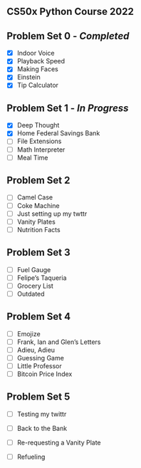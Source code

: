 ## CS50x Python Course 2022

## Problem Set 0 - _Completed_
- [x] Indoor Voice
- [x] Playback Speed
- [x] Making Faces
- [x] Einstein
- [x] Tip Calculator

## Problem Set 1 - _In Progress_
- [x] Deep Thought
- [x] Home Federal Savings Bank
- [ ] File Extensions
- [ ] Math Interpreter
- [ ] Meal Time

## Problem Set 2
- [ ] Camel Case
- [ ] Coke Machine
- [ ] Just setting up my twttr
- [ ] Vanity Plates
- [ ] Nutrition Facts

## Problem Set 3
- [ ] Fuel Gauge
- [ ] Felipe’s Taqueria
- [ ] Grocery List
- [ ] Outdated

## Problem Set 4
- [ ] Emojize
- [ ] Frank, Ian and Glen’s Letters
- [ ] Adieu, Adieu
- [ ] Guessing Game
- [ ] Little Professor
- [ ] Bitcoin Price Index

## Problem Set 5
- [ ] Testing my twittr
- [ ] Back to the Bank
- [ ] Re-requesting a Vanity Plate
- [ ] Refueling


